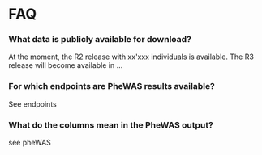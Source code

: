 # FAQ

### What data is publicly available for download?

At the moment, the R2 release with xx'xxx individuals is available. The R3 release will become available in ... 

### For which endpoints are PheWAS results available?

See endpoints

### What do the columns mean in the PheWAS output?

see pheWAS



